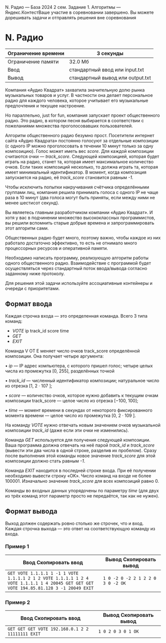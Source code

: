  N. Радио — База 2024 2 сем. Задание 1\. Алгоритмы — Яндекс.КонтестВаше участие в соревновании завершено. Вы можете дорешивать задачи и отправлять решения вне соревнования


N. Радио
========




| Ограничение времени | 3 секунды |
| --- | --- |
| Ограничение памяти | 32\.0 Мб |
| Ввод | стандартный ввод или input.txt |
| Вывод | стандартный вывод или output.txt |






Компания «Аудио Квадрат» захватила значительную долю рынка музыкальных товаров и услуг.
 В частности она делает персональное радио для каждого человека, которое учитывает его музыкальные предпочтения и текущее настроение.


Но параллельно, just for fun, компания запускает проект общественного радио. Это радио, в котором песня выбирается в соответствии с пожеланиями множества проголосовавших пользователей.


Алгоритм общественного радио безумно прост. Посетители интернет сайта «Аудио Квадрата»
 постоянно голосуют за отдельные композиции (с одного IP можно проголосовать в течении 10 минут
 только за одну композицию). Голос может иметь вес *score*. Для каждой композиции считаются
 очки — *track\_score*. Следующей композицией, которая будет играть на радио, станет та, которая
 имеет максимальное количество очков. Если таких композиций несколько, то должна играть та,
 которая имеет минимальный идентификатор. В момент, когда композиция запускается на радио, её
 *track\_score* становится равным *\-1*.
 


Чтобы исключить попытки накручивания счётчика определёнными группами лиц, компания решила принимать голоса с одного IP не чаще раза в 10 минут (два голоса могут быть приняты, если
 между ними не менее шестисот секунд).


Вы являетесь главным разработчиком компании «Аудио Квадрат». И хотя у вас в подчинении
 множество высококлассных программистов, вы решили вспомнить старые добрые времена и запрограммировать этот алгоритм сами.


Общественных радио будет много, поэтому важно, чтобы каждое из них работало достаточно
 эффективно, то есть не отнимало много процессорных ресурсов и оперативной памяти.


Необходимо написать программу, реализующую алгоритм работы одного общественного радио.
 Взаимодействие с программой будет осуществляться через стандартный поток ввода/вывода согласно заданному ниже протоколу.


Для решения этой задачи используйте ассоциативные контейнеры и очереди с приоритетами.




Формат ввода
------------




Каждая строчка входа — это определенная команда. Всего 3 типа команд:


* *VOTE* ip track\_id score time
* *GET*
* *EXIT*


Команда V OT E меняет число очков track\_score определённой композиции. Она получает четыре аргумента:


• *ip* — IP адрес компьютера, с которого пришел голос; четыре целых числа из промежутка
 \[0, 255], разделённых точкой


• *track\_id* — численный идентификатор композиции; натуральное число из отрезка \[1, 2 · 107
 ];


• *score* — количество очков, которое нужно добавить к текущим очкам композиции track\_score —
 целое число из отрезка \[−100, 100];


• *time* — момент времени в секундах от некоторого фиксированного момента времени — целое
 число из промежутка \[0, 2 · 109
 ].


На команду *VOTE* нужно отвечать новым значением очков музыкальной композиции *track\_id*
 (даже если эти очки не изменились).


Команда *GET* используется для получения следующей композиции. Ваша программа должна
 отвечать на неё парой *track\_id* и *track\_score* (вывести эти два числа в одной строке, разделив их
 пробелом). Сразу после выполнения этой команды новое значение *track\_score* для этой композиции
 должно стать равным *\-1*.


Команда *EXIT* находится в последней строке входа. При её получении необходимо вывести
 строку «OK». Число команд на входе не более 100001\. Изначально значение *track\_score* для всех
 композиций равно 0\.


Команды во входных данных упорядочены по параметру *time* (для двух из трёх команд этот
 параметр просто не передаётся, так как не нужен).




Формат вывода
-------------




Выход должен содержать ровно столько же строчек, что и вход. Каждая строчка выхода — это
 ответ на соответствующую команду из входа.






### Пример 1




| Ввод Скопировать ввод | Вывод Скопировать вывод |
| --- | --- |
| ``` GET VOTE 1.1.1.1 1 -1 1 VOTE 1.1.1.1 2 1 2 VOTE 1.1.1.1 1 2 4 VOTE 1.1.1.1 1 4 20045 GET GET GET VOTE 194.85.81.128 3 -1 20049 EXIT  ``` | ``` 1 0 -2 0 -2 2 1 2 2 0 3 0 -2 OK  ``` |




### Пример 2




| Ввод Скопировать ввод | Вывод Скопировать вывод |
| --- | --- |
| ``` GET GET GET VOTE 192.168.0.1 2 2 11111111 EXIT  ``` | ``` 1 0 2 0 3 0 1 OK  ``` |







































